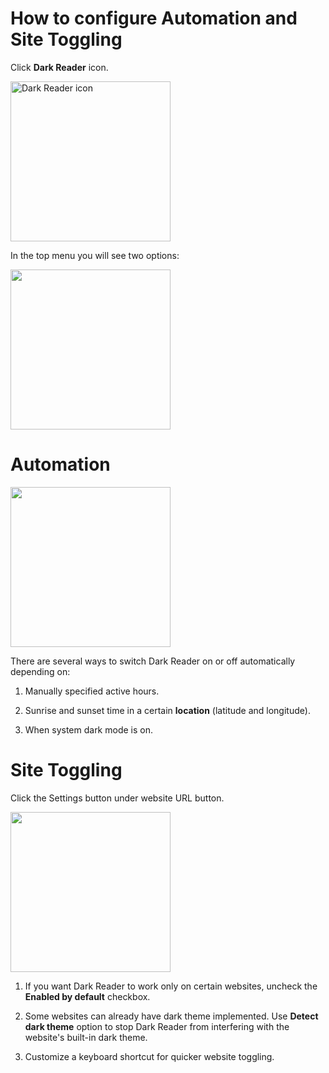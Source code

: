 # How to configure Automation and Site Toggling

Click **Dark Reader** icon.

<img src="/images/tips/reset-settings-icon.png" alt="Dark Reader icon" style="width: 16rem;" loading="lazy" />

In the top menu you will see two options:

<img src="/images/tips/configue-main.png" style="width: 16rem;" loading="lazy" />

# Automation

<img src="/images/tips/configue-automation.png" style="width: 16rem;" loading="lazy" />

There are several ways to switch Dark Reader on or off automatically depending on:

1. Manually specified active hours.

2. Sunrise and sunset time in a certain **location** (latitude and longitude).

3. When system dark mode is on.

# Site Toggling

Click the Settings button under website URL button.

<img src="/images/tips/configue-site-toggling.png" style="width: 16rem;" loading="lazy" />

1. If you want Dark Reader to work only on certain websites, uncheck the **Enabled by default** checkbox.

2. Some websites can already have dark theme implemented. Use **Detect dark theme** option to stop Dark Reader from interfering with the website's built-in dark theme.

3. Customize a keyboard shortcut for quicker website toggling.
